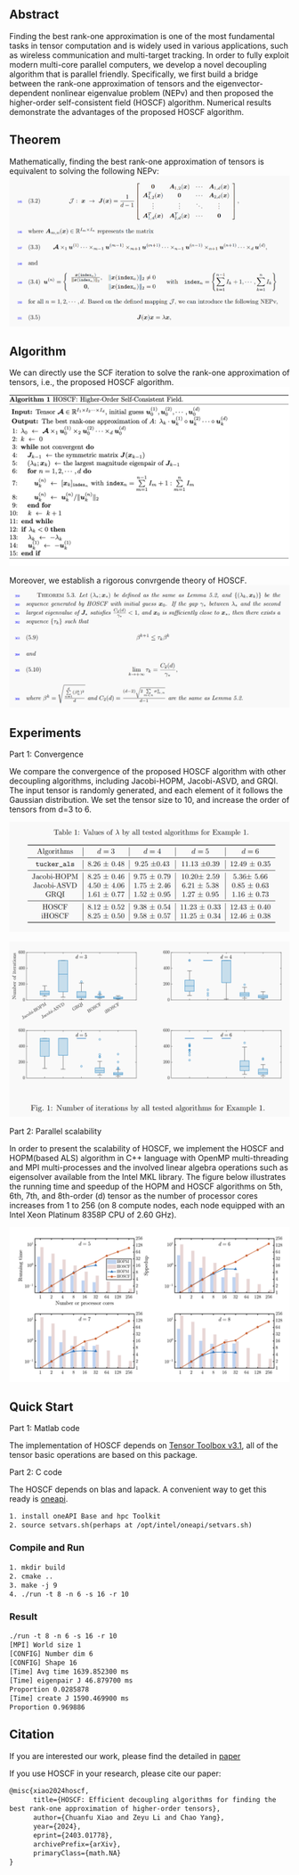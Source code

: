 ## Abstract
Finding the best rank-one approximation is one of the most fundamental tasks in tensor computation and is widely used in various applications, such as wireless communication and multi-target tracking. In order to fully exploit modern multi-core parallel computers, we develop a novel decoupling algorithm that is parallel friendly. Specifically, we first build a bridge between the rank-one approximation of tensors and the eigenvector-dependent nonlinear eigenvalue problem (NEPv) and then proposed the higher-order self-consistent field (HOSCF) algorithm. Numerical results demonstrate the advantages of the proposed HOSCF algorithm.

## Theorem
Mathematically, finding the best rank-one approximation of tensors is equivalent to solving the following NEPv:
![HOSCF Algorithm](/img/thm1.png)

## Algorithm
We can directly use the SCF iteration to solve the rank-one approximation of tensors, i.e., the proposed HOSCF algorithm.
![HOSCF Algorithm](/img/algorithm.png)

Moreover, we establish a rigorous convrgende theory of HOSCF.
![HOSCF Algorithm](/img/thm2.png)

## Experiments
Part 1: Convergence

We compare the convergence of the proposed HOSCF algorithm with other decoupling algorithms, including Jacobi-HOPM, Jacobi-ASVD, and GRQI. The input tensor is randomly generated, and each element of it follows the Gaussian distribution. We set the tensor size to 10, and increase the order of tensors from d=3 to 6.

![HOSCF Algorithm](/img/convergence1.png)

![HOSCF Algorithm](/img/convergence2.png)


Part 2: Parallel scalability

In order to present the scalability of HOSCF, we implement the HOSCF and HOPM(based ALS) algorithm in C++ language with OpenMP multi-threading and MPI multi-processes and the involved linear algebra operations such as eigensolver available from the Intel MKL library. The figure below illustrates the running time and speedup of the HOPM and HOSCF algorithms on 5th, 6th, 7th, and 8th-order (d) tensor as the number of processor cores increases from 1 to 256 (on 8 compute nodes, each node equipped with an Intel Xeon Platinum 8358P CPU of 2.60 GHz).

![Figure](/img/scalability.png)


## Quick Start
Part 1: Matlab code

The implementation of HOSCF depends on [Tensor Toolbox v3.1](https://www.tensortoolbox.org/), all of the tensor basic operations are based on this package.

Part 2: C code

The HOSCF depends on blas and lapack. A convenient way to get this ready is [oneapi](https://www.intel.com/content/www/us/en/developer/tools/oneapi/base-toolkit-download.html).

```
1. install oneAPI Base and hpc Toolkit
2. source setvars.sh(perhaps at /opt/intel/oneapi/setvars.sh)
```


### Compile and Run
```
1. mkdir build
2. cmake ..
3. make -j 9
4. ./run -t 8 -n 6 -s 16 -r 10
```

### Result
```
./run -t 8 -n 6 -s 16 -r 10
[MPI] World size 1
[CONFIG] Number dim 6
[CONFIG] Shape 16
[Time] Avg time 1639.852300 ms
[Time] eigenpair J 46.879700 ms
Proportion 0.0285878
[Time] create J 1590.469900 ms
Proportion 0.969886
```

## Citation
If you are interested our work, please find the detailed in [paper](https://arxiv.org/abs/2403.01778)

If you use HOSCF in your research, please cite our paper:
```
@misc{xiao2024hoscf,
      title={HOSCF: Efficient decoupling algorithms for finding the best rank-one approximation of higher-order tensors}, 
      author={Chuanfu Xiao and Zeyu Li and Chao Yang},
      year={2024},
      eprint={2403.01778},
      archivePrefix={arXiv},
      primaryClass={math.NA}
}
```
